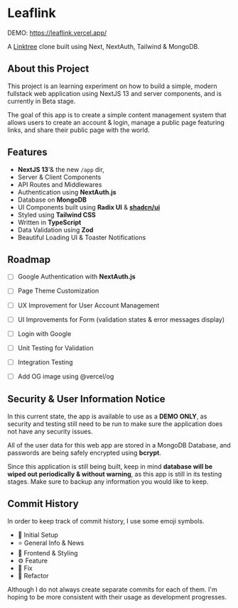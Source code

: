 # Leaflink

DEMO: https://leaflink.vercel.app/

A [Linktree](https://linktr.ee/) clone built using Next, NextAuth, Tailwind & MongoDB.

## About this Project

This project is an learning experiment on how to build a simple, modern fullstack web application using NextJS 13 and server components, and is currently in Beta stage.

The goal of this app is to create a simple content management system that allows users to create an account & login, manage a public page featuring links, and share their public page with the world.

## Features

- **NextJS 13**'& the new `/app` dir,
- Server & Client Components
- API Routes and Middlewares
- Authentication using **NextAuth.js**
- Database on **MongoDB**
- UI Components built using **Radix UI** & **[shadcn/ui](https://ui.shadcn.com/)**
- Styled using **Tailwind CSS**
- Written in **TypeScript**
- Data Validation using **Zod**
- Beautiful Loading UI & Toaster Notifications

## Roadmap

- [ ] Google Authentication with **NextAuth.js**
- [ ] Page Theme Customization
- [ ] UX Improvement for User Account Management
- [ ] UI Improvements for Form (validation states & error messages display)
- [ ] Login with Google
- [ ] Unit Testing for Validation
- [ ] Integration Testing
- [ ] Add OG image using @vercel/og


## Security & User Information Notice

In this current state, the app is available to use as a **DEMO ONLY**, as security and testing still need to be run to make sure the application does not have any security issues.

All of the user data for this web app are stored in a MongoDB Database, and passwords are being safely encrypted using **bcrypt**.

Since this application is still being built, keep in mind **database will be wiped out periodically & without warning**, as this app is still in its testing stages. Make sure to backup any information you would like to keep.

## Commit History

In order to keep track of commit history, I use some emoji symbols.

- 👋 Initial Setup
- ⭐ General Info & News
- 🌈 Frontend & Styling
- ⚙️ Feature
- 🔨 Fix
- 📂 Refactor

Although I do not always create separate commits for each of them. I'm hoping to be more consistent with their usage as development progresses.
